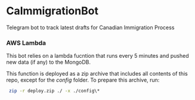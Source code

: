 # CaImmigrationBot
Telegram bot to track latest drafts for Canadian Immigration Process

### AWS Lambda
This bot relies on a lambda fucntion that runs every 5 minutes and pushed new data (if any) to the MongoDB.

This function is deployed as a zip archive that includes all contents of this repo, except for the _config_ folder. To prepare this archive, run:

```sh
 zip -r deploy.zip ./ -x ./config\*
```
